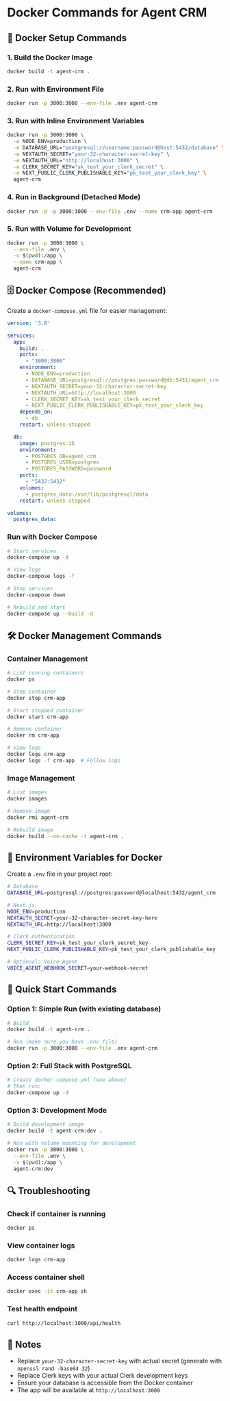 # Docker Commands for Agent CRM

## 🐳 Docker Setup Commands

### 1. Build the Docker Image
```bash  
docker build -t agent-crm .
```

### 2. Run with Environment File
```bash
docker run -p 3000:3000 --env-file .env agent-crm
```

### 3. Run with Inline Environment Variables
```bash
docker run -p 3000:3000 \
  -e NODE_ENV=production \
  -e DATABASE_URL="postgresql://username:password@host:5432/database" \
  -e NEXTAUTH_SECRET="your-32-character-secret-key" \
  -e NEXTAUTH_URL="http://localhost:3000" \
  -e CLERK_SECRET_KEY="sk_test_your_clerk_secret" \
  -e NEXT_PUBLIC_CLERK_PUBLISHABLE_KEY="pk_test_your_clerk_key" \
  agent-crm
```

### 4. Run in Background (Detached Mode)
```bash
docker run -d -p 3000:3000 --env-file .env --name crm-app agent-crm
```

### 5. Run with Volume for Development
```bash
docker run -p 3000:3000 \
  --env-file .env \
  -v $(pwd):/app \
  --name crm-app \
  agent-crm
```

## 🗄️ Docker Compose (Recommended)

Create a `docker-compose.yml` file for easier management:

```yaml
version: '3.8'

services:
  app:
    build: .
    ports:
      - "3000:3000"
    environment:
      - NODE_ENV=production
      - DATABASE_URL=postgresql://postgres:password@db:5432/agent_crm
      - NEXTAUTH_SECRET=your-32-character-secret-key
      - NEXTAUTH_URL=http://localhost:3000
      - CLERK_SECRET_KEY=sk_test_your_clerk_secret
      - NEXT_PUBLIC_CLERK_PUBLISHABLE_KEY=pk_test_your_clerk_key
    depends_on:
      - db
    restart: unless-stopped

  db:
    image: postgres:15
    environment:
      - POSTGRES_DB=agent_crm
      - POSTGRES_USER=postgres
      - POSTGRES_PASSWORD=password
    ports:
      - "5432:5432"
    volumes:
      - postgres_data:/var/lib/postgresql/data
    restart: unless-stopped

volumes:
  postgres_data:
```

### Run with Docker Compose
```bash
# Start services
docker-compose up -d

# View logs
docker-compose logs -f

# Stop services
docker-compose down

# Rebuild and start
docker-compose up --build -d
```

## 🛠️ Docker Management Commands

### Container Management
```bash
# List running containers
docker ps

# Stop container
docker stop crm-app

# Start stopped container
docker start crm-app

# Remove container
docker rm crm-app

# View logs
docker logs crm-app
docker logs -f crm-app  # Follow logs
```

### Image Management
```bash
# List images
docker images

# Remove image
docker rmi agent-crm

# Rebuild image
docker build --no-cache -t agent-crm .
```

## 🔧 Environment Variables for Docker

Create a `.env` file in your project root:

```bash
# Database
DATABASE_URL=postgresql://postgres:password@localhost:5432/agent_crm

# Next.js
NODE_ENV=production
NEXTAUTH_SECRET=your-32-character-secret-key-here
NEXTAUTH_URL=http://localhost:3000

# Clerk Authentication
CLERK_SECRET_KEY=sk_test_your_clerk_secret_key
NEXT_PUBLIC_CLERK_PUBLISHABLE_KEY=pk_test_your_clerk_publishable_key

# Optional: Voice Agent
VOICE_AGENT_WEBHOOK_SECRET=your-webhook-secret
```

## 🚀 Quick Start Commands

### Option 1: Simple Run (with existing database)
```bash
# Build
docker build -t agent-crm .

# Run (make sure you have .env file)
docker run -p 3000:3000 --env-file .env agent-crm
```

### Option 2: Full Stack with PostgreSQL
```bash
# Create docker-compose.yml (see above)
# Then run:
docker-compose up -d
```

### Option 3: Development Mode
```bash
# Build development image
docker build -t agent-crm:dev .

# Run with volume mounting for development
docker run -p 3000:3000 \
  --env-file .env \
  -v $(pwd):/app \
  agent-crm:dev
```

## 🔍 Troubleshooting

### Check if container is running
```bash
docker ps
```

### View container logs
```bash
docker logs crm-app
```

### Access container shell
```bash
docker exec -it crm-app sh
```

### Test health endpoint
```bash
curl http://localhost:3000/api/health
```

## 📝 Notes

- Replace `your-32-character-secret-key` with actual secret (generate with `openssl rand -base64 32`)
- Replace Clerk keys with your actual Clerk development keys
- Ensure your database is accessible from the Docker container
- The app will be available at `http://localhost:3000`